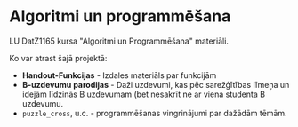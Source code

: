 # Algoritmi un programmēšana

LU DatZ1165 kursa "Algoritmi un Programmēšana" materiāli.

Ko var atrast šajā projektā: 

* **Handout-Funkcijas** - Izdales materiāls par funkcijām
* **B-uzdevumu parodijas** - Daži uzdevumi, kas pēc sarežģītības līmeņa un idejām līdzinās B uzdevumam (bet nesakrīt 
  ne ar viena studenta B uzdevumu.
* `puzzle_cross`, u.c. - programmēšanas vingrinājumi par dažādām tēmām. 
